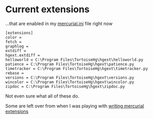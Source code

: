 ﻿# Current extensions

...that are enabled in my [mercurial.ini](mercurial_ini.md) file right now

    [extensions]
    color =
    fetch =
    graphlog =
    extdiff =
    hgext.extdiff =
    helloworld = C:\Program Files\TortoiseHg\hgext\helloworld.py
    patience = C:\Program Files\TortoiseHg\hgext\patience.py
    timetracker = C:\Program Files\TortoiseHg\hgext\timetracker.py
    rebase =
    versions = C:\Program Files\TortoiseHg\hgext\versions.py
    wincolor = C:\Program Files\TortoiseHg\hgext\wincolor.py
    zipdoc = C:\Program Files\TortoiseHg\hgext\zipdoc.py


Not even sure what all of these do.

Some are left over from when I was playing with [writing mercurial extensions](https://secretgeek.net/mercurial_extensions)